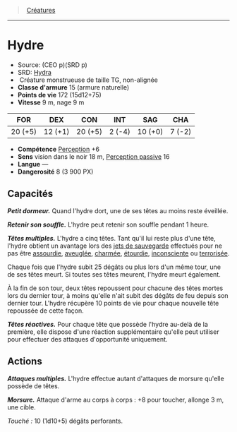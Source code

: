 ﻿> [Créatures](hd_monsters.md)

---

# Hydre

- Source: (CEO p)(SRD p)
- SRD: [Hydra](srd_monsters_hydra.md)
-  Créature monstrueuse de taille TG, non-alignée
- **Classe d'armure** 15 (armure naturelle)
- **Points de vie** 172 (15d12+75)
- **Vitesse** 9 m, nage 9 m

|FOR|DEX|CON|INT|SAG|CHA|
|---|---|---|---|---|---|
|20 (+5)|12 (+1)|20 (+5)| 2 (-4)|10 (+0)| 7 (-2)|

- **Compétence** [Perception](hd_abilities_wisdom_perception.md) +6
- **Sens** vision dans le noir 18 m, [Perception passive](hd_abilities_dexterity_perception_passive.md) 16
- **Langue** —
- **Dangerosité** 8 (3 900 PX)

## Capacités

**_Petit dormeur._** Quand l'hydre dort, une de ses têtes au moins reste éveillée.

**_Retenir son souffle._** L'hydre peut retenir son souffle pendant 1 heure.

**_Têtes multiples._** L'hydre a cinq têtes. Tant qu'il lui reste plus d'une tête, l'hydre obtient un avantage lors des [jets de sauvegarde](hd_abilities_jets_de_sauvegarde.md) effectués pour ne pas être [assourdie](hd_conditions_assourdi.md), [aveuglée](hd_conditions_aveugle.md), [charmée](hd_conditions_charme.md), [étourdie](hd_conditions_etourdi.md), [inconsciente](hd_conditions_inconscient.md) ou [terrorisée](hd_conditions_terrorise.md).

Chaque fois que l'hydre subit 25 dégâts ou plus lors d'un même tour, une de ses têtes meurt. Si toutes ses têtes meurent, l'hydre meurt également.

À la fin de son tour, deux têtes repoussent pour chacune des têtes mortes lors du dernier tour, à moins qu'elle n'ait subit des dégâts de feu depuis son dernier tour. L'hydre récupère 10 points de vie pour chaque nouvelle tête repoussée de cette façon.

**_Têtes réactives._** Pour chaque tête que possède l'hydre au-delà de la première, elle dispose d'une réaction supplémentaire qu'elle peut utiliser pour effectuer des attaques d'opportunité uniquement.

## Actions

**_Attaques multiples._** L'hydre effectue autant d'attaques de morsure qu'elle possède de têtes.

**_Morsure._** Attaque d'arme au corps à corps : +8 pour toucher, allonge 3 m, une cible.

_Touché :_ 10 (1d10+5) dégâts perforants.

